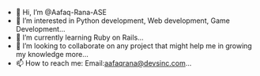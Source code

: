 - 👋 Hi, I’m @Aafaq-Rana-ASE
- 👀 I’m interested in Python development, Web development, Game Development...
- 🌱 I’m currently learning Ruby on Rails...
- 💞️ I’m looking to collaborate on any project that might help me in growing my knowledge more...
- 📫 How to reach me: Email:aafaqrana@devsinc.com...

<!---
Aafaq-Rana-ASE/Aafaq-Rana-ASE is a ✨ special ✨ repository because its `README.md` (this file) appears on your GitHub profile.
You can click the Preview link to take a look at your changes.
--->
